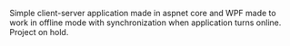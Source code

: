 Simple client-server application made in aspnet core and WPF made to work in offline mode with synchronization when application turns online.
Project on hold.
